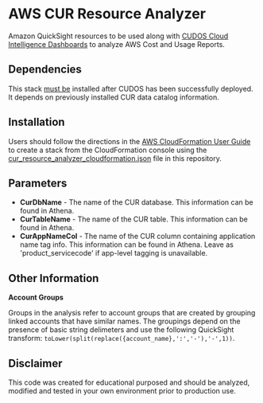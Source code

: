 # AWS CUR Resource Analyzer  

Amazon QuickSight resources to be used along with  [CUDOS Cloud Intelligence Dashboards](https://github.com/aws-samples/aws-cudos-framework-deployment) to analyze AWS Cost and Usage Reports.

## Dependencies  

This stack <ins>must be</ins> installed after CUDOS has been successfully deployed. It depends on previously installed CUR data catalog information.

## Installation

Users should follow the directions in the [AWS CloudFormation User Guide](https://docs.aws.amazon.com/AWSCloudFormation/latest/UserGuide/cfn-console-create-stack.html) to create a stack from the CloudFormation console using the [cur_resource_analyzer_cloudformation.json](https://github.com/jay-giametta/AWS-CUR-ResourceAnalyzer/blob/main/cloudformation/cur_resource_analyzer_cloudformation.json) file in this repository.

## Parameters  

- **CurDbName** - The name of the CUR database. This information can be found in Athena.
- **CurTableName** - The name of the CUR table. This information can be found in Athena.
- **CurAppNameCol** - The name of the CUR column containing application name tag info. This information can be found in Athena. Leave as 'product_servicecode' if app-level tagging is unavailable.

## Other Information
**Account Groups**  

Groups in the analysis refer to account groups that are created by grouping linked accounts that have similar names. The groupings depend on the presence of basic string delimeters and use the following QuickSight transform: ```toLower(split(replace({account_name},':','-'),'-',1))```.

## Disclaimer

This code was created for educational purposed and should be analyzed, modified and tested in your own environment prior to production use.
